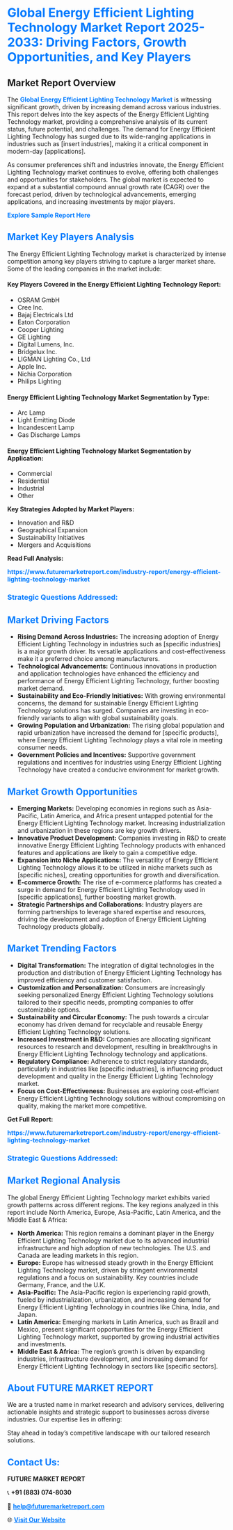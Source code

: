 <h1 style="color: #007BFF;">Global Energy Efficient Lighting Technology Market Report 2025-2033: Driving Factors, Growth Opportunities, and Key Players</h1>

<section id="overview">
<h2>Market Report Overview</h2>
<p>The <a href="https://www.futuremarketreport.com/industry-report/energy-efficient-lighting-technology-market" style="color: #007BFF; text-decoration: none;"><strong>Global Energy Efficient Lighting Technology Market</strong></a> is witnessing significant growth, driven by increasing demand across various industries. This report delves into the key aspects of the Energy Efficient Lighting Technology market, providing a comprehensive analysis of its current status, future potential, and challenges. The demand for Energy Efficient Lighting Technology has surged due to its wide-ranging applications in industries such as [insert industries], making it a critical component in modern-day [applications].</p>
<p>As consumer preferences shift and industries innovate, the Energy Efficient Lighting Technology market continues to evolve, offering both challenges and opportunities for stakeholders. The global market is expected to expand at a substantial compound annual growth rate (CAGR) over the forecast period, driven by technological advancements, emerging applications, and increasing investments by major players.</p>
</section>

<section id="overview">
<p><a href="https://www.futuremarketreport.com/request-sample/reportId=87220" style="color: #007BFF; text-decoration: none;"><strong>Explore Sample Report Here</strong></a></p>
</section>

<section id="key-players">
<h2 style="color: #007BFF;">Market Key Players Analysis</h2>
<p>The Energy Efficient Lighting Technology market is characterized by intense competition among key players striving to capture a larger market share. Some of the leading companies in the market include:</p>
<h4>Key Players Covered in the Energy Efficient Lighting Technology Report:</h4>
<ul><li>OSRAM GmbH</li><li>Cree Inc.</li><li>Bajaj Electricals Ltd</li><li>Eaton Corporation</li><li>Cooper Lighting</li><li>GE Lighting</li><li>Digital Lumens, Inc.</li><li>Bridgelux Inc.</li><li>LIGMAN Lighting Co., Ltd</li><li>Apple Inc.</li><li>Nichia Corporation</li><li>Philips Lighting</li></ul>
<h4>Energy Efficient Lighting Technology Market Segmentation by Type:</h4>
<ul><li>Arc Lamp</li><li>Light Emitting Diode</li><li>Incandescent Lamp</li><li>Gas Discharge Lamps</li></ul>

<h4>Energy Efficient Lighting Technology Market Segmentation by Application:</h4>
<ul><li>Commercial</li><li>Residential</li><li>Industrial</li><li>Other</li></ul>
<p><strong>Key Strategies Adopted by Market Players:</strong></p>
<ul>
<li>Innovation and R&D</li>
<li>Geographical Expansion</li>
<li>Sustainability Initiatives</li>
<li>Mergers and Acquisitions</li>
</ul>
</section>

<section>
<p><strong>Read Full Analysis: </strong></p><a href="https://www.futuremarketreport.com/industry-report/energy-efficient-lighting-technology-market" style="color: #007BFF; text-decoration: none;"><strong>https://www.futuremarketreport.com/industry-report/energy-efficient-lighting-technology-market</strong></a>
<h3 style="color: #007BFF;">Strategic Questions Addressed:</h3>
</section>

<section id="driving-factors">
<h2 style="color: #007BFF;">Market Driving Factors</h2>
<ul>
<li><strong>Rising Demand Across Industries:</strong> The increasing adoption of Energy Efficient Lighting Technology in industries such as [specific industries] is a major growth driver. Its versatile applications and cost-effectiveness make it a preferred choice among manufacturers.</li>
<li><strong>Technological Advancements:</strong> Continuous innovations in production and application technologies have enhanced the efficiency and performance of Energy Efficient Lighting Technology, further boosting market demand.</li>
<li><strong>Sustainability and Eco-Friendly Initiatives:</strong> With growing environmental concerns, the demand for sustainable Energy Efficient Lighting Technology solutions has surged. Companies are investing in eco-friendly variants to align with global sustainability goals.</li>
<li><strong>Growing Population and Urbanization:</strong> The rising global population and rapid urbanization have increased the demand for [specific products], where Energy Efficient Lighting Technology plays a vital role in meeting consumer needs.</li>
<li><strong>Government Policies and Incentives:</strong> Supportive government regulations and incentives for industries using Energy Efficient Lighting Technology have created a conducive environment for market growth.</li>
</ul>
</section>

<section id="growth-opportunities">
<h2 style="color: #007BFF;">Market Growth Opportunities</h2>
<ul>
<li><strong>Emerging Markets:</strong> Developing economies in regions such as Asia-Pacific, Latin America, and Africa present untapped potential for the Energy Efficient Lighting Technology market. Increasing industrialization and urbanization in these regions are key growth drivers.</li>
<li><strong>Innovative Product Development:</strong> Companies investing in R&D to create innovative Energy Efficient Lighting Technology products with enhanced features and applications are likely to gain a competitive edge.</li>
<li><strong>Expansion into Niche Applications:</strong> The versatility of Energy Efficient Lighting Technology allows it to be utilized in niche markets such as [specific niches], creating opportunities for growth and diversification.</li>
<li><strong>E-commerce Growth:</strong> The rise of e-commerce platforms has created a surge in demand for Energy Efficient Lighting Technology used in [specific applications], further boosting market growth.</li>
<li><strong>Strategic Partnerships and Collaborations:</strong> Industry players are forming partnerships to leverage shared expertise and resources, driving the development and adoption of Energy Efficient Lighting Technology products globally.</li>
</ul>
</section>

<section id="trending-factors">
<h2 style="color: #007BFF;">Market Trending Factors</h2>
<ul>
<li><strong>Digital Transformation:</strong> The integration of digital technologies in the production and distribution of Energy Efficient Lighting Technology has improved efficiency and customer satisfaction.</li>
<li><strong>Customization and Personalization:</strong> Consumers are increasingly seeking personalized Energy Efficient Lighting Technology solutions tailored to their specific needs, prompting companies to offer customizable options.</li>
<li><strong>Sustainability and Circular Economy:</strong> The push towards a circular economy has driven demand for recyclable and reusable Energy Efficient Lighting Technology solutions.</li>
<li><strong>Increased Investment in R&D:</strong> Companies are allocating significant resources to research and development, resulting in breakthroughs in Energy Efficient Lighting Technology technology and applications.</li>
<li><strong>Regulatory Compliance:</strong> Adherence to strict regulatory standards, particularly in industries like [specific industries], is influencing product development and quality in the Energy Efficient Lighting Technology market.</li>
<li><strong>Focus on Cost-Effectiveness:</strong> Businesses are exploring cost-efficient Energy Efficient Lighting Technology solutions without compromising on quality, making the market more competitive.</li>
</ul>
</section>

<section>
<p><strong>Get Full Report: </strong></p><a href="https://www.futuremarketreport.com/industry-report/energy-efficient-lighting-technology-market" style="color: #007BFF; text-decoration: none;"><strong>https://www.futuremarketreport.com/industry-report/energy-efficient-lighting-technology-market</strong></a>
<h3 style="color: #007BFF;">Strategic Questions Addressed:</h3>
</section>


<section id="regional-analysis">
<h2 style="color: #007BFF;">Market Regional Analysis</h2>
<p>The global Energy Efficient Lighting Technology market exhibits varied growth patterns across different regions. The key regions analyzed in this report include North America, Europe, Asia-Pacific, Latin America, and the Middle East & Africa:</p>
<ul>
<li><strong>North America:</strong> This region remains a dominant player in the Energy Efficient Lighting Technology market due to its advanced industrial infrastructure and high adoption of new technologies. The U.S. and Canada are leading markets in this region.</li>
<li><strong>Europe:</strong> Europe has witnessed steady growth in the Energy Efficient Lighting Technology market, driven by stringent environmental regulations and a focus on sustainability. Key countries include Germany, France, and the U.K.</li>
<li><strong>Asia-Pacific:</strong> The Asia-Pacific region is experiencing rapid growth, fueled by industrialization, urbanization, and increasing demand for Energy Efficient Lighting Technology in countries like China, India, and Japan.</li>
<li><strong>Latin America:</strong> Emerging markets in Latin America, such as Brazil and Mexico, present significant opportunities for the Energy Efficient Lighting Technology market, supported by growing industrial activities and investments.</li>
<li><strong>Middle East & Africa:</strong> The region’s growth is driven by expanding industries, infrastructure development, and increasing demand for Energy Efficient Lighting Technology in sectors like [specific sectors].</li>
</ul>
</section>

<footer>
<h2 style="color: #007BFF;">About FUTURE MARKET REPORT</h2>
<p>We are a trusted name in market research and advisory services, delivering actionable insights and strategic support to businesses across diverse industries. Our expertise lies in offering:</p>

<p>Stay ahead in today’s competitive landscape with our tailored research solutions.</p>

<h2 style="color: #007BFF;">Contact Us:</h2>
<p><strong>FUTURE MARKET REPORT</strong></p>
<p>📞 <strong>+91 (883) 074-8030</strong></p>
<p>📧 <strong><a href="mailto:help@futuremarketreport.com" style="color: #007BFF;">help@futuremarketreport.com</a></strong></p>
<p>🌐 <strong><a href="https://www.futuremarketreport.com/" style="color: #007BFF;">Visit Our Website</a></strong></p>
</footer>